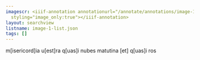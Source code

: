 ```yaml
---
imagescr: <iiif-annotation annotationurl="/annotate/annotations/image-1-011.json"
  styling="image_only:true"></iiif-annotation>
layout: searchview
listname: image-1-list.json
tags: []
---
```

m[isericord]ia u[est]ra q[uas]i nubes matutina [et] q[uas]i ros
